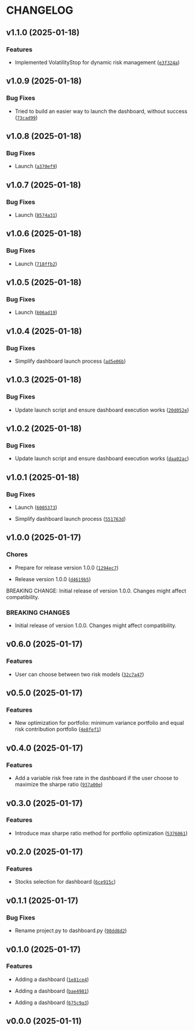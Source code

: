 # CHANGELOG


## v1.1.0 (2025-01-18)

### Features

- Implemented VolatilityStop for dynamic risk management
  ([`e3f324a`](https://github.com/maximelorenzo/python_project/commit/e3f324a0c8bdd192f7bfe2a0fd7601ed7787a4fb))


## v1.0.9 (2025-01-18)

### Bug Fixes

- Tried to build an easier way to launch the dashboard, without success
  ([`73cad99`](https://github.com/maximelorenzo/python_project/commit/73cad99858f3ef5c332de42082c85048c8982aed))


## v1.0.8 (2025-01-18)

### Bug Fixes

- Launch
  ([`a370ef9`](https://github.com/maximelorenzo/python_project/commit/a370ef91e8b32a6d6acae6adc1eb8031b25915d0))


## v1.0.7 (2025-01-18)

### Bug Fixes

- Launch
  ([`8574a31`](https://github.com/maximelorenzo/python_project/commit/8574a31a30dd0a016650d869eeecc461b3e8bd41))


## v1.0.6 (2025-01-18)

### Bug Fixes

- Launch
  ([`718ffb2`](https://github.com/maximelorenzo/python_project/commit/718ffb26318940f16107bd5d0921d819e9e0661c))


## v1.0.5 (2025-01-18)

### Bug Fixes

- Launch
  ([`606ad19`](https://github.com/maximelorenzo/python_project/commit/606ad1958f1d611154758bc8fb172e9e637dd823))


## v1.0.4 (2025-01-18)

### Bug Fixes

- Simplify dashboard launch process
  ([`ad5e06b`](https://github.com/maximelorenzo/python_project/commit/ad5e06be80b921fe7457bf75c1162f7a93710dcc))


## v1.0.3 (2025-01-18)

### Bug Fixes

- Update launch script and ensure dashboard execution works
  ([`20d052e`](https://github.com/maximelorenzo/python_project/commit/20d052e7ab230285c8dd9ca02cee42301fc79114))


## v1.0.2 (2025-01-18)

### Bug Fixes

- Update launch script and ensure dashboard execution works
  ([`daa02ac`](https://github.com/maximelorenzo/python_project/commit/daa02ac1fe3b49fc55e120bcfeeb3f202e9d1644))


## v1.0.1 (2025-01-18)

### Bug Fixes

- Launch
  ([`6005373`](https://github.com/maximelorenzo/python_project/commit/6005373faab7b2b573f525f24073fcbc23da22f1))

- Simplify dashboard launch process
  ([`551763d`](https://github.com/maximelorenzo/python_project/commit/551763d4919f308b386db2e7915e19ea24cf6e15))


## v1.0.0 (2025-01-17)

### Chores

- Prepare for release version 1.0.0
  ([`1294ec7`](https://github.com/maximelorenzo/python_project/commit/1294ec7ac6301398a7db891b90a8472d4f998814))

- Release version 1.0.0
  ([`d4619b5`](https://github.com/maximelorenzo/python_project/commit/d4619b564988cf6ba901323e6328cc9216d15cb1))

BREAKING CHANGE: Initial release of version 1.0.0. Changes might affect compatibility.

### BREAKING CHANGES

- Initial release of version 1.0.0. Changes might affect compatibility.


## v0.6.0 (2025-01-17)

### Features

- User can choose between two risk models
  ([`32c7a47`](https://github.com/maximelorenzo/python_project/commit/32c7a47eca5ae0a48c4a89cf5e51ea82e087ab8b))


## v0.5.0 (2025-01-17)

### Features

- New optimization for portfolio: minimum variance portfolio and equal risk contribution portfolio
  ([`4e8fef1`](https://github.com/maximelorenzo/python_project/commit/4e8fef1879d75447cbf77a41845ae860ddf6d616))


## v0.4.0 (2025-01-17)

### Features

- Add a variable risk free rate in the dashboard if the user choose to maximize the sharpe ratio
  ([`937a00e`](https://github.com/maximelorenzo/python_project/commit/937a00e6362376d577f38721328e8fe2aad15727))


## v0.3.0 (2025-01-17)

### Features

- Introduce max sharpe ratio method for portfolio optimization
  ([`5376061`](https://github.com/maximelorenzo/python_project/commit/5376061c64320c7c379762ed6c2b3d8f8c3934f6))


## v0.2.0 (2025-01-17)

### Features

- Stocks selection for dashboard
  ([`6ce915c`](https://github.com/maximelorenzo/python_project/commit/6ce915c6d5bf4c796b863f7aeed8367aaea6006c))


## v0.1.1 (2025-01-17)

### Bug Fixes

- Rename project.py to dashboard.py
  ([`98dd8d2`](https://github.com/maximelorenzo/python_project/commit/98dd8d2c230efc9071bcabbfc133ff0669bf7366))


## v0.1.0 (2025-01-17)

### Features

- Adding a dashboard
  ([`1e81ce4`](https://github.com/maximelorenzo/python_project/commit/1e81ce4ce498a6663c2ab7dd5b186903099b9b84))

- Adding a dashboard
  ([`bae4981`](https://github.com/maximelorenzo/python_project/commit/bae49814f8ab04e43e361caa5f3f3d7d29534128))

- Adding a dashboard
  ([`675c9a3`](https://github.com/maximelorenzo/python_project/commit/675c9a30c0e5d3cda0db8d7e7da5abd8f3a727ae))


## v0.0.0 (2025-01-11)
